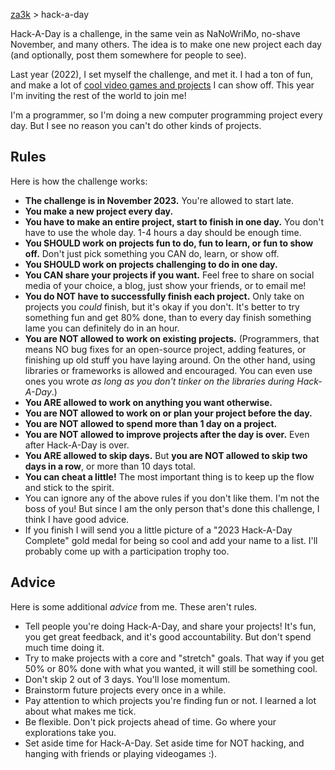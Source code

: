 [za3k](/) > hack-a-day

Hack-A-Day is a challenge, in the same vein as NaNoWriMo, no-shave November, and many others. The idea is to make one new project each day (and optionally, post them somewhere for people to see).

Last year (2022), I set myself the challenge, and met it. I had a ton of fun, and make a lot of [cool video games and projects](https://za3k.com/hackaday/) I can show off. This year I'm inviting the rest of the world to join me!

I'm a programmer, so I'm doing a new computer programming project every day. But I see no reason you can't do other kinds of projects.

## Rules

Here is how the challenge works:

- **The challenge is in November 2023.** You're allowed to start late.
- **You make a new project every day.**
- **You have to make an entire project, start to finish in one day.** You don't have to use the whole day. 1-4 hours a day should be enough time.
- **You SHOULD work on projects fun to do, fun to learn, or fun to show off.** Don't just pick something you CAN do, learn, or show off.
- **You SHOULD work on projects challenging to do in one day.**
- **You CAN share your projects if you want.** Feel free to share on social media of your choice, a blog, just show your friends, or to email me!
- **You do NOT have to successfully finish each project.** Only take on projects you *could* finish, but it's okay if you don't. It's better to try something fun and get 80% done, than to every day finish something lame you can definitely do in an hour.
- **You are NOT allowed to work on existing projects.** (Programmers, that means NO bug fixes for an open-source project, adding features, or finishing up old stuff you have laying around. On the other hand, using libraries or frameworks is allowed and encouraged. You can even use ones you wrote *as long as you don't tinker on the libraries during Hack-A-Day*.)
- **You ARE allowed to work on anything you want otherwise.**
- **You are NOT allowed to work on or plan your project before the day.**
- **You are NOT allowed to spend more than 1 day on a project.**
- **You are NOT allowed to improve projects after the day is over.** Even after Hack-A-Day is over.
- **You ARE allowed to skip days.** But **you are NOT allowed to skip two days in a row**, or more than 10 days total.
- **You can cheat a little!** The most important thing is to keep up the flow and stick to the spirit.
- You can ignore any of the above rules if you don't like them. I'm not the boss of you! But since I am the only person that's done this challenge, I think I have good advice.
- If you finish I will send you a little picture of a "2023 Hack-A-Day Complete" gold medal for being so cool and add your name to a list. I'll probably come up with a participation trophy too.

## Advice

Here is some additional *advice* from me. These aren't rules.

- Tell people you're doing Hack-A-Day, and share your projects! It's fun, you get great feedback, and it's good accountability. But don't spend much time doing it.
- Try to make projects with a core and "stretch" goals. That way if you get 50% or 80% done with what you wanted, it will still be something cool.
- Don't skip 2 out of 3 days. You'll lose momentum.
- Brainstorm future projects every once in a while.
- Pay attention to which projects you're finding fun or not. I learned a lot about what makes me tick.
- Be flexible. Don't pick projects ahead of time. Go where your explorations take you.
- Set aside time for Hack-A-Day. Set aside time for NOT hacking, and hanging with friends or playing videogames :).
